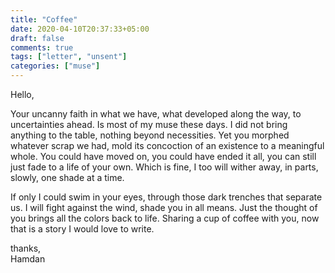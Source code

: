```yaml
---
title: "Coffee"
date: 2020-04-10T20:37:33+05:00
draft: false
comments: true
tags: ["letter", "unsent"]
categories: ["muse"]
---
```


Hello, 

Your uncanny faith in what we have, what developed along the way, to uncertainties ahead. Is most of my muse these days. I did not bring anything to the table, nothing beyond necessities. Yet you morphed whatever scrap we had, mold its concoction of an existence to a meaningful whole. You could have moved on, you could have ended it all, you can still just fade to a life of your own. Which is fine, I too will wither away, in parts, slowly, one shade at a time. 

If only I could swim in your eyes, through those dark trenches that separate us. I will fight against the wind, shade you in all means. Just the thought of you brings all the colors back to life. Sharing a cup of coffee with you, now that is a story I would love to write. 

thanks,  
Hamdan

